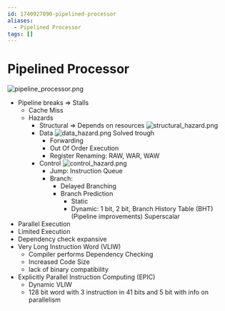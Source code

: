 ```yaml
---
id: 1740927090-pipelined-processor
aliases:
  - Pipelined Processor
tags: []
---
```


# Pipelined Processor
![pipeline_processor.png](assets/imgs/pipeline_processor.png)
- Pipeline breaks => Stalls
    - Cache Miss
    - Hazards
        - Structural => Depends on resources
        ![structural_hazard.png](assets/imgs/structural_hazard.png)
        - Data
        ![data_hazard.png](assets/imgs/data_hazard.png)
        Solved trough
            - Forwarding
            - Out Of Order Execution
            - Register Renaming: RAW, WAR, WAW
        - Control
        ![control_hazard.png](assets/imgs/control_hazard.png)
            - Jump: Instruction Queue
            - Branch:
                - Delayed Branching
                - Branch Prediction
                    - Static
                    - Dynamic: 1 bit, 2 bit, Branch History Table (BHT)
(Pipeline improvements) Superscalar 
- Parallel Execution
- Limited Execution
- Dependency check expansive
- Very Long Instruction Word (VLIW) 
    - Compiler performs Dependency Checking
    - Increased Code Size
    - lack of binary compatibility 
- Explicitly Parallel Instruction Computing (EPIC)
    - Dynamic VLIW
    - 128 bit word with 3 instruction in 41 bits and 5 bit with info on parallelism 
